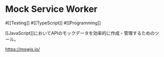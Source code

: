 # Mock Service Worker
#[[Testing]] #[[TypeScript]] #[[Programming]]

[[JavaScript]]においてAPIのモックデータを効率的に作成・管理するためのツール。

<https://mswjs.io/>